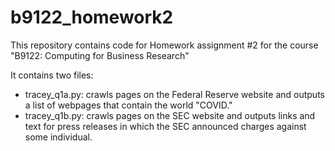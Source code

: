 # b9122_homework2
 
This repository contains code for Homework assignment #2 for the course "B9122: Computing for Business Research" 

It contains two files:
- tracey_q1a.py: crawls pages on the Federal Reserve website and outputs a list of webpages that contain the world "COVID." 
- tracey_q1b.py: crawls pages on the SEC website and outputs links and text for press releases in which the SEC announced charges against some individual.